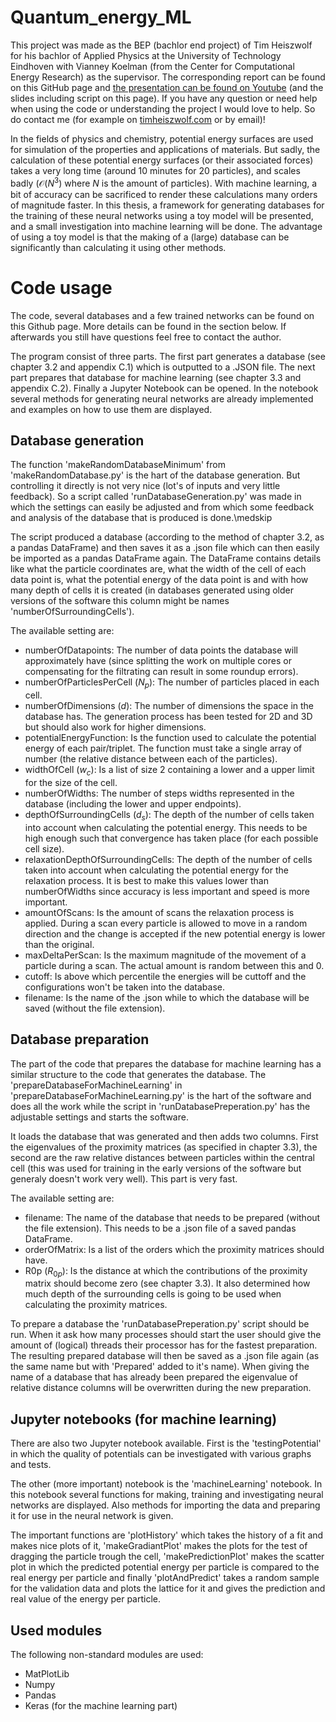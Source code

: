 # Quantum_energy_ML

This project was made as the BEP (bachlor end project) of Tim Heiszwolf for his bachlor of Applied Physics at the University of Technology Eindhoven with Vianney Koelman (from the Center for Computational Energy Research) as the supervisor. The corresponding report can be found on this GitHub page and [the presentation can be found on Youtube](https://youtu.be/UqInpamO7As) (and the slides including script on this page). If you have any question or need help when using the code or understanding the project I would love to help. So do contact me (for example on [timheiszwolf.com](timheiszwolf.com) or by email)!

In the fields of physics and chemistry, potential energy surfaces are used for simulation of the properties and applications of materials. But sadly, the calculation of these potential energy surfaces (or their associated forces) takes a very long time (around 10 minutes for 20 particles), and scales badly ($\mathcal{O}(N^3)$ where $N$ is the amount of particles). With machine learning, a bit of accuracy can be sacrificed to render these calculations many orders of magnitude faster. In this thesis, a framework for generating databases for the training of these neural networks using a toy model will be presented, and a small investigation into machine learning will be done. The advantage of using a toy model is that the making of a (large) database can be significantly than calculating it using other methods.

# Code usage
The code, several databases and a few trained networks can be found on this Github page. More details can be found in the section below. If afterwards you still have questions feel free to contact the author.

The program consist of three parts. The first part generates a database (see chapter 3.2 and appendix C.1) which is outputted to a .JSON file. The next part prepares that database for machine learning (see chapter 3.3 and appendix C.2). Finally a Jupyter Notebook can be opened. In the notebook several methods for generating neural networks are already implemented and examples on how to use them are displayed.

## Database generation
The function 'makeRandomDatabaseMinimum' from 'makeRandomDatabase.py' is the hart of the database generation. But controlling it directly is not very nice (lot's of inputs and very little feedback). So a script called 'runDatabaseGeneration.py' was made in which the settings can easily be adjusted and from which some feedback and analysis of the database that is produced is done.\medskip

The script produced a database (according to the method of chapter 3.2, as a pandas DataFrame) and then saves it as a .json file which can then easily be imported as a pandas DataFrame again. The DataFrame contains details like what the particle coordinates are, what the width of the cell of each data point is, what the potential energy of the data point is and with how many depth of cells it is created (in databases generated using older versions of the software this column might be names 'numberOfSurroundingCells').

The available setting are:
* numberOfDatapoints: The number of data points the database will approximately have (since splitting the work on multiple cores or compensating for the filtrating can result in some roundup errors).
* numberOfParticlesPerCell ($N_p$): The number of particles placed in each cell.
* numberOfDimensions ($d$): The number of dimensions the space in the database has. The generation process has been tested for 2D and 3D but should also work for higher dimensions.
* potentialEnergyFunction: Is the function used to calculate the potential energy of each pair/triplet. The function must take a single array of number (the relative distance between each of the particles).
* widthOfCell ($w_c$): Is a list of size 2 containing a lower and a upper limit for the size of the cell.
* numberOfWidths: The number of steps widths represented in the database (including the lower and upper endpoints).
* depthOfSurroundingCells ($d_s$): The depth of the number of cells taken into account when calculating the potential energy. This needs to be high enough such that convergence has taken place (for each possible cell size).
* relaxationDepthOfSurroundingCells: The depth of the number of cells taken into account when calculating the potential energy for the relaxation process. It is best to make this values lower than numberOfWidths since accuracy is less important and speed is more important.
* amountOfScans: Is the amount of scans the relaxation process is applied. During a scan every particle is allowed to move in a random direction and the change is accepted if the new potential energy is lower than the original.
* maxDeltaPerScan: Is the maximum magnitude of the movement of a particle during a scan. The actual amount is random between this and 0.
* cutoff: Is above which percentile the energies will be cuttoff and the configurations won't be taken into the database.
* filename: Is the name of the .json while to which the database will be saved (without the file extension).

## Database preparation
The part of the code that prepares the database for machine learning has a similar structure to the code that generates the database. The 'prepareDatabaseForMachineLearning' in 'prepareDatabaseForMachineLearning.py' is the hart of the software and does all the work while the script in 'runDatabasePreperation.py' has the adjustable settings and starts the software.

It loads the database that was generated and then adds two columns. First the eigenvalues of the proximity matrices (as specified in chapter 3.3), the second are the raw relative distances between particles within the central cell (this was used for training in the early versions of the software but generaly doesn't work very well). This part is very fast.

The available setting are:
* filename: The name of the database that needs to be prepared (without the file extension). This needs to be a .json file of a saved pandas DataFrame.
* orderOfMatrix: Is a list of the orders which the proximity matrices should have.
* R0p ($R_{0p}$): Is the distance at which the contributions of the proximity matrix should become zero (see chapter 3.3). It also determined how much depth of the surrounding cells is going to be used when calculating the proximity matrices.

To prepare a database the 'runDatabasePreperation.py' script should be run. When it ask how many processes should start the user should give the amount of (logical) threads their processor has for the fastest preparation. The resulting prepared database will then be saved as a .json file again (as the same name but with 'Prepared' added to it's name). When giving the name of a database that has already been prepared the eigenvalue of relative distance columns will be overwritten during the new preparation.

## Jupyter notebooks (for machine learning)
There are also two Jupyter notebook available. First is the 'testingPotential' in which the quality of potentials can be investigated with various graphs and tests.

The other (more important) notebook is the 'machineLearning' notebook. In this notebook several functions for making, training and investigating neural networks are displayed. Also methods for importing the data and preparing it for use in the neural network is given.

The important functions are 'plotHistory' which takes the history of a fit and makes nice plots of it, 'makeGradiantPlot' makes the plots for the test of dragging the particle trough the cell, 'makePredictionPlot' makes the scatter plot in which the predicted potential energy per particle is compared to the real energy per particle and finally 'plotAndPredict' takes a random sample for the validation data and plots the lattice for it and gives the prediction and real value of the energy per particle.

## Used modules
The following non-standard modules are used:
* MatPlotLib
* Numpy
* Pandas
* Keras (for the machine learning part)


















